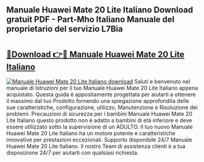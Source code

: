 ## Manuale Huawei Mate 20 Lite Italiano Download gratuit PDF - Part-Mho Italiano Manuale del proprietario del servizio L7Bia

# <h2><a href="http://dfa4ohv.blite.top/?on=Manuale+Huawei+Mate+20+Lite+Italiano">🔗Download 👉🔴 Manuale Huawei Mate 20 Lite Italiano</a></h2>

[![Manuale Huawei Mate 20 Lite Italiano download](https://i.imgur.com/lujVjoI.png)](http://dfa4ohv.blite.top/?on=Manuale+Huawei+Mate+20+Lite+Italiano)
Saluti e benvenuto nel manuale di Istruzioni per il tuo Manuale Huawei Mate 20 Lite Italiano appena acquistato. Questa guida è appositamente progettata per aiutarti a ottenere il massimo dal tuo Prodotto fornendo una spiegazione approfondita delle sue caratteristiche, configurazione, utilizzo, Manutenzione e Risoluzione dei problemi. Precauzioni di sicurezza per i bambini Manuale Huawei Mate 20 Lite Italiano questo prodotto non è adatto a bambini di età inferiore e deve essere utilizzato sotto la supervisione di un ADULTO. Il tuo nuovo Manuale Huawei Mate 20 Lite Italiano ha un motore potente e caratteristiche innovative per prestazioni eccezionali. Supporto disponibile 24/7 Manuale Huawei Mate 20 Lite Italiano. Il nostro Team di assistenza clienti è a tua disposizione 24/7 per aiutarti con qualsiasi richiesta.
